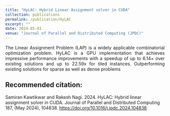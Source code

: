 ```yaml
---
title: "HyLAC: Hybrid Linear Assignment solver in CUDA"
collection: publications
permalink: /publication/HyLAC
excerpt: ""
date: 2024-05-01
venue: "Journal of Parallel and Distributed Computing (JPDC)"
---
```


<div style="text-align: justify;">
The Linear Assignment Problem (LAP) is a widely applicable combinatorial optimization problem. HyLAC is a GPU implementation that achieves impressive performance improvements with a speedup of up to 6.14× over existing solutions and up to 22.59x for tiled instances. Outperforming existing solutions for sparse as well as dense problems
</div>

## Recommended citation:

Samiran Kawtikwar and Rakesh Nagi. 2024. HyLAC: Hybrid linear assignment solver in CUDA. Journal of Parallel and Distributed Computing 187, (May 2024), 104838. https://doi.org/10.1016/j.jpdc.2024.104838

<!-- Recommended citation: Your Name, You. (2015). "Paper Title Number 3." <i>Journal 1</i>. 1(3). -->

<!-- [Download paper here](http://academicpages.github.io/files/paper3.pdf) -->
